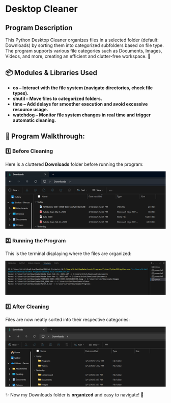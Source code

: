 <h1>Desktop Cleaner</h1>
<h2>Program Description</h2>
This Python Desktop Cleaner organizes files in a selected folder (default: Downloads) by sorting them into categorized subfolders based on file type. The program supports various file categories such as Documents, Images, Videos, and more, creating an efficient and clutter-free workspace. 🚀

<h2>📦 Modules & Libraries Used</h2>


- <b>os – Interact with the file system (navigate directories, check file types).</b>
- <b>shutil – Move files to categorized folders.</b>
- <b>time – Add delays for smoother execution and avoid excessive resource usage.</b>
- <b>watchdog – Monitor file system changes in real time and trigger automatic cleaning.</b>



<h2>📸 Program Walkthrough:</h2>

### 1️⃣ Before Cleaning  
Here is a cluttered **Downloads** folder before running the program:

![Before Cleaning](https://github.com/krika3919/desktop_cleaner/blob/main/desktop_cleaner_before.png?raw=true)

### 2️⃣ Running the Program  
This is the terminal displaying where the files are organized:

![Running the Program](https://github.com/krika3919/desktop_cleaner/blob/main/desktop_cleaner_terminal.png?raw=true)

### 3️⃣ After Cleaning  
Files are now neatly sorted into their respective categories:

![After Cleaning](https://github.com/krika3919/desktop_cleaner/blob/main/desktop_cleaner_after.png?raw=true)

✨ Now my Downloads folder is **organized** and easy to navigate! 🚀
